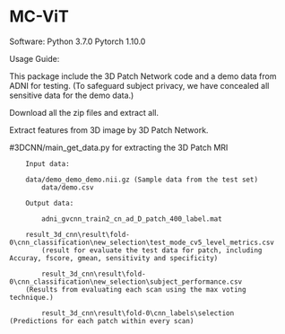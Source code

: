 # MC-ViT
Software: Python 3.7.0 Pytorch 1.10.0

Usage Guide:

This package include the 3D Patch Network code and a demo data from ADNI for testing. 
(To safeguard subject privacy, we have concealed all sensitive data for the demo data.)

Download all the zip files and extract all.

Extract features from 3D image by 3D Patch Network.

 #3DCNN/main_get_data.py for extracting the 3D Patch MRI
 
        Input data: 
	
	    data/demo_demo_demo.nii.gz (Sample data from the test set)
     	    data/demo.csv
     
        Output data:
	
            adni_gvcnn_train2_cn_ad_D_patch_400_label.mat 
	    
	    result_3d_cnn\result\fold-0\cnn_classification\new_selection\test_mode_cv5_level_metrics.csv 
            (result for evaluate the test data for patch, including Accuray, fscore, gmean, sensitivity and specificity)

            result_3d_cnn\result\fold-0\cnn_classification\new_selection\subject_performance.csv 
	    (Results from evaluating each scan using the max voting technique.)
     
            result_3d_cnn\result\fold-0\cnn_labels\selection   (Predictions for each patch within every scan)
            

